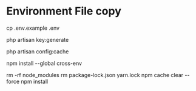 # Environment File copy
cp .env.example .env

php artisan key:generate

php artisan config:cache





npm install --global cross-env




rm -rf node_modules
rm package-lock.json yarn.lock
npm cache clear --force
npm install

